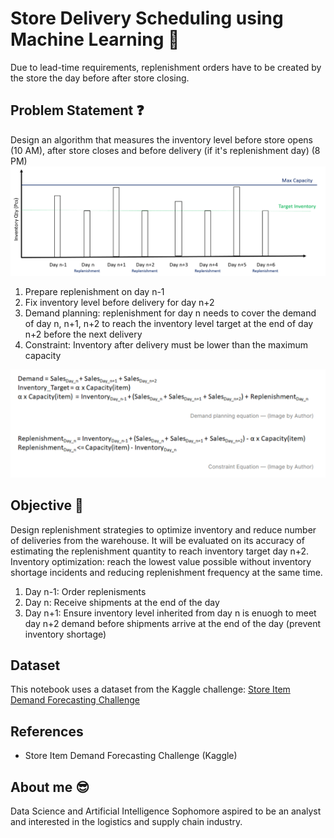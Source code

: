 # Store Delivery Scheduling using Machine Learning 🚚
Due to lead-time requirements, replenishment orders have to be created by the store the day before after store closing.

## Problem Statement ❓
Design an algorithm that measures the inventory level before store opens (10 AM), after store closes and before delivery (if it's replenishment day) (8 PM)
![](replenishment.jpg)
1. Prepare replenishment on day n-1
2. Fix inventory level before delivery for day n+2
3. Demand planning: replenishment for day n needs to cover the demand of day n, n+1, n+2 to reach the inventory level target at the end of day n+2 before the next delivery
4. Constraint: Inventory after delivery must be lower than the maximum capacity

![](demand%20planning%20eqn.png)

## Objective 🎯
Design replenishment strategies to optimize inventory and reduce number of deliveries from the warehouse. It will be evaluated on its accuracy of estimating the replenishment quantity to reach inventory target day n+2. Inventory optimization: reach the lowest value possible without inventory shortage incidents and reducing replenishment frequency at the same time.<br>
1. Day n-1: Order replenisments
2. Day n: Receive shipments at the end of the day
3. Day n+1: Ensure inventory level inherited from day n is enuogh to meet day n+2 demand before shipments arrive at the end of the day (prevent inventory shortage)

## Dataset 
This notebook uses a dataset from the Kaggle challenge: [Store Item Demand Forecasting Challenge](https://www.kaggle.com/c/demand-forecasting-kernels-only)

## References
- Store Item Demand Forecasting Challenge (Kaggle)

## About me 😎
Data Science and Artificial Intelligence Sophomore aspired to be an analyst and interested in the logistics and supply chain industry.
